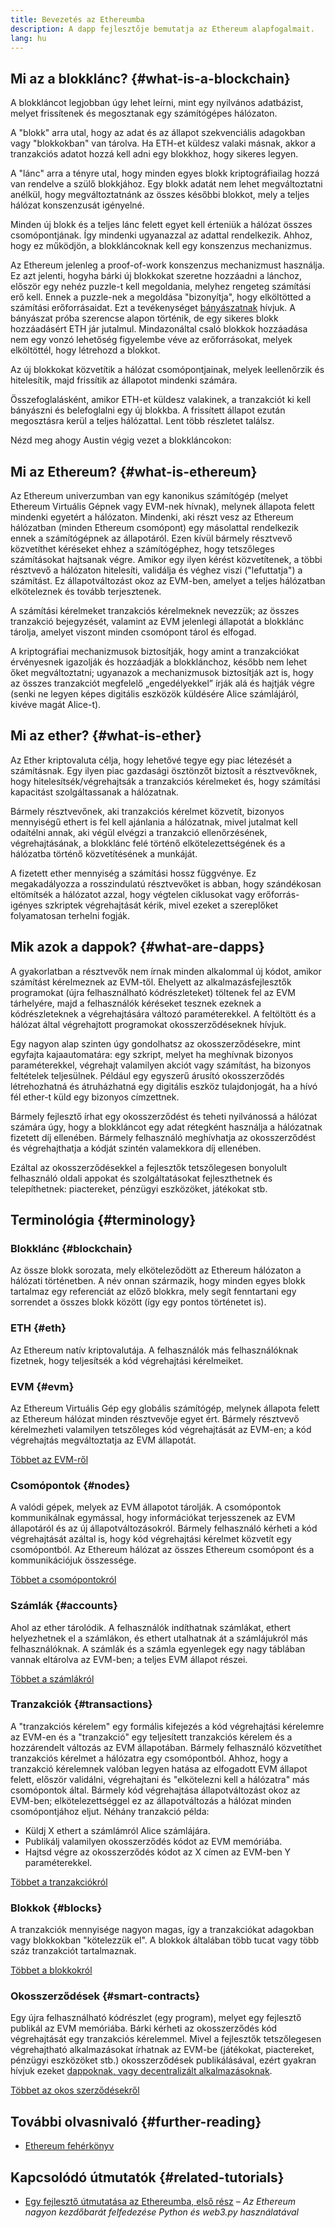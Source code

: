 ```yaml
---
title: Bevezetés az Ethereumba
description: A dapp fejlesztője bemutatja az Ethereum alapfogalmait.
lang: hu
---
```


## Mi az a blokklánc? {#what-is-a-blockchain}

A blokkláncot legjobban úgy lehet leírni, mint egy nyilvános adatbázist, melyet frissítenek és megosztanak egy számítógépes hálózaton.

A "blokk" arra utal, hogy az adat és az állapot szekvenciális adagokban vagy "blokkokban" van tárolva. Ha ETH-et küldesz valaki másnak, akkor a tranzakciós adatot hozzá kell adni egy blokkhoz, hogy sikeres legyen.

A "lánc" arra a tényre utal, hogy minden egyes blokk kriptográfiailag hozzá van rendelve a szülő blokkjához. Egy blokk adatát nem lehet megváltoztatni anélkül, hogy megváltoztatnánk az összes későbbi blokkot, mely a teljes hálózat konszenzusát igényelné.

Minden új blokk és a teljes lánc felett egyet kell érteniük a hálózat összes csomópontjának. Így mindenki ugyanazzal az adattal rendelkezik. Ahhoz, hogy ez működjön, a blokkláncoknak kell egy konszenzus mechanizmus.

Az Ethereum jelenleg a proof-of-work konszenzus mechanizmust használja. Ez azt jelenti, hogyha bárki új blokkokat szeretne hozzáadni a lánchoz, először egy nehéz puzzle-t kell megoldania, melyhez rengeteg számítási erő kell. Ennek a puzzle-nek a megoldása "bizonyítja", hogy elköltötted a számítási erőforrásaidat. Ezt a tevékenységet [bányászatnak](/developers/docs/consensus-mechanisms/pow/mining/) hívjuk. A bányászat próba szerencse alapon történik, de egy sikeres blokk hozzáadásért ETH jár jutalmul. Mindazonáltal csaló blokkok hozzáadása nem egy vonzó lehetőség figyelembe véve az erőforrásokat, melyek elköltöttél, hogy létrehozd a blokkot.

Az új blokkokat közvetítik a hálózat csomópontjainak, melyek leellenőrzik és hitelesítik, majd frissítik az állapotot mindenki számára.

Összefoglalásként, amikor ETH-et küldesz valakinek, a tranzakciót ki kell bányászni és belefoglalni egy új blokkba. A frissített állapot ezután megosztásra kerül a teljes hálózattal. Lent több részletet találsz.

Nézd meg ahogy Austin végig vezet a blokkláncokon:

<YouTube id="zcX7OJ-L8XQ" />

## Mi az Ethereum? {#what-is-ethereum}

Az Ethereum univerzumban van egy kanonikus számítógép (melyet Ethereum Virtuális Gépnek vagy EVM-nek hívnak), melynek állapota felett mindenki egyetért a hálózaton. Mindenki, aki részt vesz az Ethereum hálózatban (minden Ethereum csomópont) egy másolattal rendelkezik ennek a számítógépnek az állapotáról. Ezen kívül bármely résztvevő közvetíthet kéréseket ehhez a számítógéphez, hogy tetszőleges számításokat hajtsanak végre. Amikor egy ilyen kérést közvetítenek, a többi résztvevő a hálózaton hitelesíti, validálja és véghez viszi ("lefuttatja") a számítást. Ez állapotváltozást okoz az EVM-ben, amelyet a teljes hálózatban elköteleznek és tovább terjesztenek.

A számítási kérelmeket tranzakciós kérelmeknek nevezzük; az összes tranzakció bejegyzését, valamint az EVM jelenlegi állapotát a blokklánc tárolja, amelyet viszont minden csomópont tárol és elfogad.

A kriptográfiai mechanizmusok biztosítják, hogy amint a tranzakciókat érvényesnek igazolják és hozzáadják a blokklánchoz, később nem lehet őket megváltoztatni; ugyanazok a mechanizmusok biztosítják azt is, hogy az összes tranzakciót megfelelő „engedélyekkel” írják alá és hajtják végre (senki ne legyen képes digitális eszközök küldésére Alice számlájáról, kivéve magát Alice-t).

## Mi az ether? {#what-is-ether}

Az Ether kriptovaluta célja, hogy lehetővé tegye egy piac létezését a számításnak. Egy ilyen piac gazdasági ösztönzőt biztosít a résztvevőknek, hogy hitelesítsék/végrehajtsák a tranzakciós kérelmeket és, hogy számítási kapacitást szolgáltassanak a hálózatnak.

Bármely résztvevőnek, aki tranzakciós kérelmet közvetít, bizonyos mennyiségű ethert is fel kell ajánlania a hálózatnak, mivel jutalmat kell odaítélni annak, aki végül elvégzi a tranzakció ellenőrzésének, végrehajtásának, a blokklánc felé történő elkötelezettségének és a hálózatba történő közvetítésének a munkáját.

A fizetett ether mennyiség a számítási hossz függvénye. Ez megakadályozza a rosszindulatú résztvevőket is abban, hogy szándékosan eltömítsék a hálózatot azzal, hogy végtelen ciklusokat vagy erőforrás-igényes szkriptek végrehajtását kérik, mivel ezeket a szereplőket folyamatosan terhelni fogják.

## Mik azok a dappok? {#what-are-dapps}

A gyakorlatban a résztvevők nem írnak minden alkalommal új kódot, amikor számítást kérelmeznek az EVM-től. Ehelyett az alkalmazásfejlesztők programokat (újra felhasználható kódrészleteket) töltenek fel az EVM tárhelyére, majd a felhasználók kéréseket tesznek ezeknek a kódrészleteknek a végrehajtására változó paraméterekkel. A feltöltött és a hálózat által végrehajtott programokat okosszerződéseknek hívjuk.

Egy nagyon alap szinten úgy gondolhatsz az okosszerződésekre, mint egyfajta kajaautomatára: egy szkript, melyet ha meghívnak bizonyos paraméterekkel, végrehajt valamilyen akciót vagy számítást, ha bizonyos feltételek teljesülnek. Például egy egyszerű árusító okosszerződés létrehozhatná és átruházhatná egy digitális eszköz tulajdonjogát, ha a hívó fél ether-t küld egy bizonyos címzettnek.

Bármely fejlesztő írhat egy okosszerződést és teheti nyilvánossá a hálózat számára úgy, hogy a blokkláncot egy adat rétegként használja a hálózatnak fizetett díj ellenében. Bármely felhasználó meghívhatja az okosszerződést és végrehajthatja a kódját szintén valamekkora díj ellenében.

Ezáltal az okosszerződésekkel a fejlesztők tetszőlegesen bonyolult felhasználó oldali appokat és szolgáltatásokat fejleszthetnek és telepíthetnek: piactereket, pénzügyi eszközöket, játékokat stb.

## Terminológia {#terminology}

### Blokklánc {#blockchain}

Az össze blokk sorozata, mely elköteleződött az Ethereum hálózaton a hálózati történetben. A név onnan származik, hogy minden egyes blokk tartalmaz egy referenciát az előző blokkra, mely segít fenntartani egy sorrendet a összes blokk között (így egy pontos történetet is).

### ETH {#eth}

Az Ethereum natív kriptovalutája. A felhasználók más felhasználóknak fizetnek, hogy teljesítsék a kód végrehajtási kérelmeiket.

### EVM {#evm}

Az Ethereum Virtuális Gép egy globális számítógép, melynek állapota felett az Ethereum hálózat minden résztvevője egyet ért. Bármely résztvevő kérelmezheti valamilyen tetszőleges kód végrehajtását az EVM-en; a kód végrehajtás megváltoztatja az EVM állapotát.

[Többet az EVM-ről](/developers/docs/evm/)

### Csomópontok {#nodes}

A valódi gépek, melyek az EVM állapotot tárolják. A csomópontok kommunikálnak egymással, hogy információkat terjesszenek az EVM állapotáról és az új állapotváltozásokról. Bármely felhasználó kérheti a kód végrehajtását azáltal is, hogy kód végrehajtási kérelmet közvetít egy csomópontból. Az Ethereum hálózat az összes Ethereum csomópont és a kommunikációjuk összessége.

[Többet a csomópontokról](/developers/docs/nodes-and-clients/)

### Számlák {#accounts}

Ahol az ether tárolódik. A felhasználók indíthatnak számlákat, ethert helyezhetnek el a számlákon, és ethert utalhatnak át a számlájukról más felhasználóknak. A számlák és a számla egyenlegek egy nagy táblában vannak eltárolva az EVM-ben; a teljes EVM állapot részei.

[Többet a számlákról](/developers/docs/accounts/)

### Tranzakciók {#transactions}

A "tranzakciós kérelem" egy formális kifejezés a kód végrehajtási kérelemre az EVM-en és a "tranzakció" egy teljesített tranzakciós kérelem és a hozzárendelt változás az EVM állapotában. Bármely felhasználó közvetíthet tranzakciós kérelmet a hálózatra egy csomópontból. Ahhoz, hogy a tranzakció kérelemnek valóban legyen hatása az elfogadott EVM állapot felett, először validálni, végrehajtani és "elkötelezni kell a hálózatra" más csomópontok által. Bármely kód végrehajtása állapotváltozást okoz az EVM-ben; elkötelezettséggel ez az állapotváltozás a hálózat minden csomópontjához eljut. Néhány tranzakció példa:

- Küldj X ethert a számlámról Alice számlájára.
- Publikálj valamilyen okosszerződés kódot az EVM memóriába.
- Hajtsd végre az okosszerződés kódot az X címen az EVM-ben Y paraméterekkel.

[Többet a tranzakciókról](/developers/docs/transactions/)

### Blokkok {#blocks}

A tranzakciók mennyisége nagyon magas, így a tranzakciókat adagokban vagy blokkokban "kötelezzük el". A blokkok általában több tucat vagy több száz tranzakciót tartalmaznak.

[Többet a blokkokról](/developers/docs/blocks/)

### Okosszerződések {#smart-contracts}

Egy újra felhasználható kódrészlet (egy program), melyet egy fejlesztő publikál az EVM memóriába. Bárki kérheti az okosszerződés kód végrehajtását egy tranzakciós kérelemmel. Mivel a fejlesztők tetszőlegesen végrehajtható alkalmazásokat írhatnak az EVM-be (játékokat, piactereket, pénzügyi eszközöket stb.) okosszerződések publikálásával, ezért gyakran hívjuk ezeket [dappoknak, vagy decentralizált alkalmazásoknak](/developers/docs/dapps/).

[Többet az okos szerződésekről](/developers/docs/smart-contracts/)

## További olvasnivaló {#further-reading}

- [Ethereum fehérkönyv](/whitepaper/)

## Kapcsolódó útmutatók {#related-tutorials}

- [Egy fejlesztő útmutatása az Ethereumba, első rész](/developers/tutorials/a-developers-guide-to-ethereum-part-one/) _– Az Ethereum nagyon kezdőbarát felfedezése Python és web3.py használatával_
